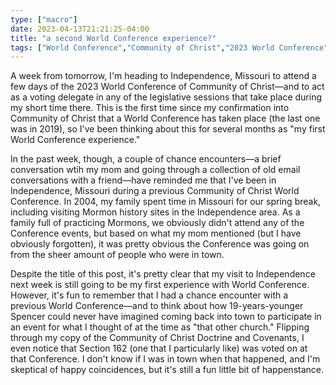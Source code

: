 ```yaml
---
type: ["macro"]
date: 2023-04-13T21:21:25-04:00
title: "a second World Conference experience?"
tags: ["World Conference","Community of Christ","2023 World Conference"]
---
```

A week from tomorrow, I'm heading to Independence, Missouri to attend a few days of the 2023 World Conference of Community of Christ—and to act as a voting delegate in any of the legislative sessions that take place during my short time there. This is the first time since my confirmation into Community of Christ that a World Conference has taken place (the last one was in 2019), so I've been thinking about this for several months as "my first World Conference experience." 

In the past week, though, a couple of chance encounters—a brief conversation wtih my mom and going through a collection of old email conversations with a friend—have reminded me that I've been in Independence, Missouri during a previous Community of Christ World Conference. In 2004, my family spent time in Missouri for our spring break, including visiting Mormon history sites in the Independence area. As a family full of practicing Mormons, we obviously didn't attend any of the Conference events, but based on what my mom mentioned (but I have obviously forgotten), it was pretty obvious the Conference was going on from the sheer amount of people who were in town.

Despite the title of this post, it's pretty clear that my visit to Independence next week is still going to be my first experience with World Conference. However, it's fun to remember that I had a chance encounter with a previous World Conference—and to think about how 19-years-younger Spencer could never have imagined coming back into town to participate in an event for what I thought of at the time as "that other church." Flipping through my copy of the Community of Christ Doctrine and Covenants, I even notice that Section 162 (one that I particularly like) was voted on at that Conference. I don't know if I was in town when that happened, and I'm skeptical of happy coincidences, but it's still a fun little bit of happenstance.
